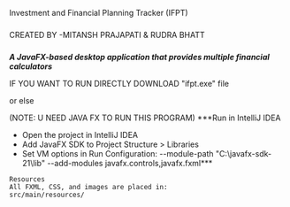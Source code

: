 Investment and Financial Planning Tracker (IFPT)
###
CREATED BY
          -MITANSH PRAJAPATI & RUDRA BHATT
###
***A JavaFX-based desktop application that provides multiple financial calculators*** 

IF YOU WANT TO RUN DIRECTLY  DOWNLOAD "ifpt.exe" file 

or else

(NOTE: U NEED JAVA FX TO RUN THIS PROGRAM)
***Run in IntelliJ IDEA

- Open the project in IntelliJ IDEA
- Add JavaFX SDK to Project Structure > Libraries
- Set VM options in Run Configuration:
  --module-path "C:\javafx-sdk-21\lib" --add-modules javafx.controls,javafx.fxml***
~~~THIS IS PREFERED AS YOU'LL UNDERSTAND MORE EASILY~~
Resources
All FXML, CSS, and images are placed in:
src/main/resources/




